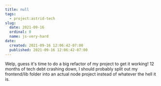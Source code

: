 ```yaml
---
title: null
tags:
  - project:astrid-tech
slug:
  date: 2021-09-16
  ordinal: 0
  name: js-very-hard
date:
  created: 2021-09-16 12:06:42-07:00
  published: 2021-09-16 12:06:42-07:00
---
```


Welp, guess it's time to do a big refactor of my project to get it working! 12
months of tech debt crashing down, I should probably split out my frontend/lib
folder into an actual node project instead of whatever the hell it is.
